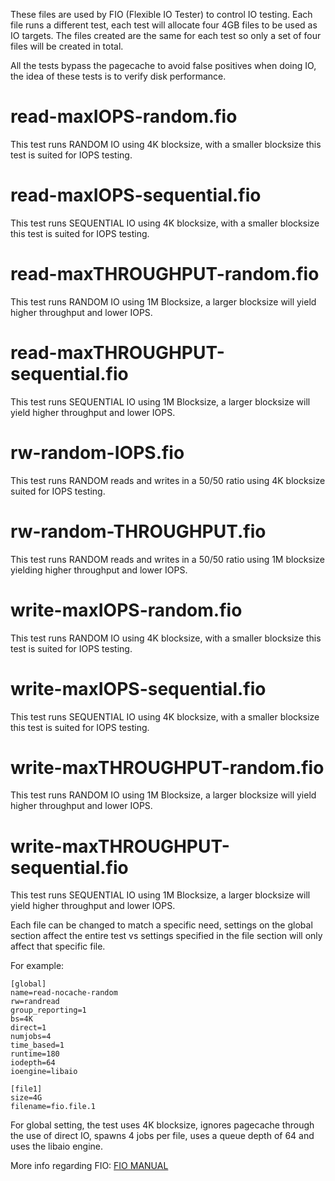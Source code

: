 These files are used by FIO (Flexible IO Tester) to control IO testing. Each file runs a different test, each test will allocate four 4GB files to be used as IO targets. The files created are the same for each test so only a set of four files will be created in total.

All the tests bypass the pagecache to avoid false positives when doing IO, the idea of these tests is to verify disk performance.


# read-maxIOPS-random.fio 
This test runs RANDOM IO using 4K blocksize, with a smaller blocksize this test is suited for IOPS testing.
# read-maxIOPS-sequential.fio 	
This test runs SEQUENTIAL IO using 4K blocksize, with a smaller blocksize this test is suited for IOPS testing.
# read-maxTHROUGHPUT-random.fio 	
This test runs RANDOM IO using 1M Blocksize, a larger blocksize will yield higher throughput and lower IOPS.
# read-maxTHROUGHPUT-sequential.fio 	
This test runs SEQUENTIAL IO using 1M Blocksize, a larger blocksize will yield higher throughput and lower IOPS.
# rw-random-IOPS.fio 	
This test runs RANDOM reads and writes in a 50/50 ratio using 4K blocksize suited for IOPS testing.
# rw-random-THROUGHPUT.fio 	
This test runs RANDOM reads and writes in a 50/50 ratio using 1M blocksize yielding higher throughput and lower IOPS.
# write-maxIOPS-random.fio
This test runs RANDOM IO using 4K blocksize, with a smaller blocksize this test is suited for IOPS testing.
# write-maxIOPS-sequential.fio 	
This test runs SEQUENTIAL IO using 4K blocksize, with a smaller blocksize this test is suited for IOPS testing.
# write-maxTHROUGHPUT-random.fio 	
This test runs RANDOM IO using 1M Blocksize, a larger blocksize will yield higher throughput and lower IOPS.
# write-maxTHROUGHPUT-sequential.fio 	
This test runs SEQUENTIAL IO using 1M Blocksize, a larger blocksize will yield higher throughput and lower IOPS.

Each file can be changed to match a specific need, settings on the global section affect the entire test vs settings specified in the file section will only affect that specific file.

For example:
```
[global]
name=read-nocache-random
rw=randread
group_reporting=1
bs=4K
direct=1
numjobs=4
time_based=1
runtime=180
iodepth=64
ioengine=libaio

[file1]
size=4G
filename=fio.file.1
```
For global setting, the test uses 4K blocksize, ignores pagecache through the use of direct IO, spawns 4 jobs per file, uses a queue depth of 64 and uses the libaio engine. 

More info regarding FIO:
[FIO MANUAL](https://media.readthedocs.org/pdf/fio/latest/fio.pdf)

